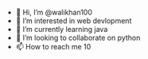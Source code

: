 - 👋 Hi, I’m @walikhan100
- 👀 I’m interested in web devlopment
- 🌱 I’m currently learning java
- 💞️ I’m looking to collaborate on python
- 📫 How to reach me 10

<!---
walikhan100/walikhan100 is a ✨ special ✨ repository because its `README.md` (this file) appears on your GitHub profile.
You can click the Preview link to take a look at your changes.
--->
